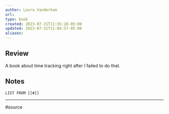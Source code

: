```yaml
---
author: Laura Vanderkam
url: 
type: book
created: 2023-07-31T11:55:28-05:00
updated: 2023-07-31T12:04:57-05:00
aliases:
---
```

## Review
A book about time tracking right after I failed to do that.

## Notes
```dataview
LIST FROM [[#]]
```

---
#source 